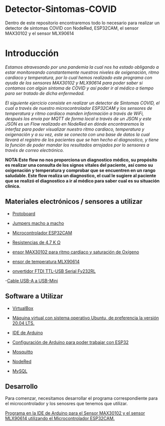 # Detector-Sintomas-COVID
Dentro de este repositorio encontraremos todo lo necesario para realizar un detector de síntomas COVID con NodeRed, ESP32CAM, el sensor MAX30102 y el sensor MLX90614

# Introducción

*Estamos atravesando por una pandemia la cual nos ha estado obligando a estar monitoreando constantemente nuestros niveles de oxigenación, ritmo cardiaco y temperatura, por lo cual hemos realizado este programa con ayuda de los sensores MAX30102 y  MLX90614 para poder  saber si contamos con algún síntoma de COVID y así poder ir al médico a tiempo para ser tratado de dicha enfermedad.*

*El siguiente ejercicio consiste en realizar un detector de Sintomas COVID, el cual a través de nuestro microcontrolador ESP32CAM y los sensores de temperatura y ritmo cardíaco manden información a través de WiFi, después los envia por MQTT de forma local a través de un JSON y este JSON es un Flow realizado en NodeRed en dónde encontraremos la interfaz para poder visualizar nuestro ritmo cardiaco, temperatura y oxigenación y a su vez, este se conecta con una base de datos la cual llevará el registro de los pacientes que se han hecho el diagnostico, y tiene la función de poder mandar los resultados arrojados por lo sensores a través de correo electrónico.*

**NOTA:Este flow no nos proporciona  un diagnostico médico, su propósito es realizar una consulta de los signos vitales del paciente, así como su oxigenación y temperatura y comprobar que se encuentren en un rango saludable. Este flow realiza un diagnostico, el cual le sugiere  al paciente que se realizó el diagnostico a ir al médico para saber cual es su situación clinica.**

	
## Materiales electrónicos / sensores a utilizar
- [Protoboard](https://articulo.mercadolibre.com.mx/MLM-705443986-protoboard-830-puntos-mb-102-_JM#position=1&search_layout=stack&type=item&tracking_id=da8ad5fa-5d88-41dd-aab2-cd3e65bf6b23)

- [Jumpers macho a macho](https://articulo.mercadolibre.com.mx/MLM-560093984-40-cables-dupont-macho-macho-10-cm-protoboard-pic-arduino-_JM?matt_tool=91188883&matt_word=&matt_source=google&matt_campaign_id=15698047816&matt_ad_group_id=143431914600&matt_match_type=&matt_network=g&matt_device=c&matt_creative=620253690479&matt_keyword=&matt_ad_position=&matt_ad_type=pla&matt_merchant_id=116937574&matt_product_id=MLM560093984&matt_product_partition_id=1638503335377&matt_target_id=pla-1638503335377&gclid=Cj0KCQjwguGYBhDRARIsAHgRm4_UVnUHiSvv3C-Y2R6XGBFkNuszdBsPp4hlbI7Ri8FFMtlxL8IyxSsaAr5IEALw_wcB)

- [Microcontrolador ESP32CAM](https://articulo.mercadolibre.com.mx/MLM-1354031311-esp32-cam-wifi-bluetooth-ch340-micro-usb-hw-297-16-pin-_JM#position=1&search_layout=grid&type=pad&tracking_id=cb2771c1-8ad3-438b-9316-de6117c45b2d#position=1&search_layout=grid&type=pad&tracking_id=cb2771c1-8ad3-438b-9316-de6117c45b2d&is_advertising=true&ad_domain=VQCATCORE_LST&ad_position=1&ad_click_id=OTEyMTI3MWQtYmMyYS00MzZmLTgyOTUtYzQ5NGQ1MzkyOTE2)

- [ Resistencias de 4.7 K Ω](https://articulo.mercadolibre.com.mx/MLM-660627026-200-resistencias-14-w-1-pelicula-metalica-varios-valores-_JM?searchVariation=32042007841#searchVariation=32042007841&position=2&search_layout=stack&type=item&tracking_id=88404fe0-434a-4841-9356-0319120b56fe)

- [ensor MAX30102 para ritmo cardíaco y saturación de Oxígeno](https://articulo.mercadolibre.com.mx/MLM-1427334301-modulo-sensor-frecuencia-cardiaca-oximetro-max30100-_JM#position=7&search_layout=stack&type=item&tracking_id=363f1404-ba6d-437d-93a8-3d2aea450fd2)

- [ensor de temperatura MLX90614](https://articulo.mercadolibre.com.mx/MLM-1315023878-sensor-temperatura-termometro-infrarrojo-gy-906-mlx90614-_JM?matt_tool=91188883&matt_word=&matt_source=google&matt_campaign_id=15698047816&matt_ad_group_id=143431914600&matt_match_type=&matt_network=g&matt_device=c&matt_creative=620253690479&matt_keyword=&matt_ad_position=&matt_ad_type=pla&matt_merchant_id=117474830&matt_product_id=MLM1315023878&matt_product_partition_id=1638503335577&matt_target_id=aud-1574484920380:pla-1638503335577&gclid=Cj0KCQjwguGYBhDRARIsAHgRm49jWX4yeWCvwodq2ApHIUFhh7DkZvCfohgEes43ls9l9aTwG0T7hsoaAgEXEALw_wcB)

- [onvertidor FTDI TTL-USB Serial Fy232RL](https://articulo.mercadolibre.com.mx/MLM-660592083-modulo-adaptador-serie-usb-a-serial-ttl-ftdi-ft232rl-33v-5v-_JM#position=2&search_layout=stack&type=pad&tracking_id=3f2ee2da-0338-4f85-ac72-4a20754b51da#position=2&search_layout=stack&type=pad&tracking_id=3f2ee2da-0338-4f85-ac72-4a20754b51da&is_advertising=true&ad_domain=VQCATCORE_LST&ad_position=2&ad_click_id=ZjliZTY3YmMtMzVlNi00NmYwLWFjOWItOWUxYWE0MWNjODQw)

-[Cable USB-A a USB-Mini](https://articulo.mercadolibre.com.mx/MLM-555275297-cable-usb-20-a-macho-a-mini-b-5-pin-18m-calibre-30-_JM#position=4&search_layout=grid&type=item&tracking_id=2cd0f15a-25c8-4abd-b086-a7c2c9f3f2e3)

## Software a Utilizar
- [VirtualBox](https://www.virtualbox.org/)

- [Máquina virtual con sistema operativo Ubuntu, de preferencia la versión 20.04 LTS.](https://releases.ubuntu.com/20.04/)
 
- [IDE de Arduino](https://www.arduino.cc/en/software)
 
- [Configuración de Arduino para poder trabajar con ESP32](https://programarfacil.com/esp8266/programar-esp32-ide-arduino/)
 
- [Mosquitto](https://mosquitto.org/)
 
- [NodeRed](https://nodered.org/)

- [MySQL](https://www.mysql.com/)

## Desarrollo 
Para comenzar, necesitamos desarrollar el programa correspondiente para el microcontrolador y los senosres que tenemos que utilizar.

  [Programa en la IDE de Arduino para el Sensor MAX30102 y el sensor MLX90614 utilizando el Microcontrolador ESP32CAM.](https://github.com/MiguelPM01/Detector-Sintomas-COVID/blob/main/ESP32CAM-MQTT-MLX90614-MAX30102-JSON/ESP32CAM-MQTT-MLX90614-MAX30102/ESP32CAM-MQTT-MLX90614-MAX30102.ino)
